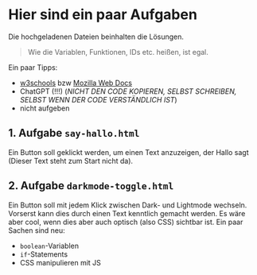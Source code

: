 # Hier sind ein paar Aufgaben
Die hochgeladenen Dateien beinhalten die Lösungen. 

>Wie die Variablen, Funktionen, IDs etc. heißen, ist egal.

Ein paar Tipps:
-  [w3schools](https://www.w3schools.com/) bzw [Mozilla Web Docs](https://developer.mozilla.org/en-US/)
-  ChatGPT (!!!) (_NICHT DEN CODE KOPIEREN, SELBST SCHREIBEN, SELBST WENN DER CODE VERSTÄNDLICH IST_)
-  nicht aufgeben

## 1. Aufgabe `say-hallo.html`
Ein Button soll geklickt werden, um einen Text anzuzeigen, der Hallo sagt (Dieser Text steht zum Start nicht da).

## 2. Aufgabe `darkmode-toggle.html`
Ein Button soll mit jedem Klick zwischen Dark- und Lightmode wechseln. Vorserst kann dies durch einen Text kenntlich gemacht werden. Es wäre aber cool, wenn dies aber auch optisch (also CSS) sichtbar ist.
Ein paar Sachen sind neu:
- `boolean`-Variablen 
- `if`-Statements
- CSS manipulieren mit JS
